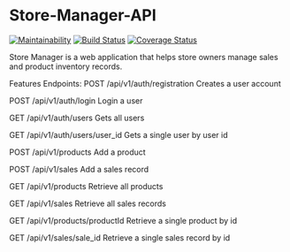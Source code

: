 # Store-Manager-API

[![Maintainability](https://api.codeclimate.com/v1/badges/348eef7a5f2e9c4300b6/maintainability)](https://codeclimate.com/github/BoltC0rt3z/Store-Manager-API/maintainability)
[![Build Status](https://travis-ci.org/BoltC0rt3z/Store-Manager-API.svg?branch=ch-integrate-travis-CI-161312234)](https://travis-ci.org/BoltC0rt3z/Store-Manager-API)
[![Coverage Status](https://coveralls.io/repos/github/BoltC0rt3z/Store-Manager-API/badge.svg?branch=ch-integrate-travis-CI-161312234)](https://coveralls.io/github/BoltC0rt3z/Store-Manager-API?branch=ch-integrate-travis-CI-161312234)


Store Manager is a web application that helps store owners manage sales and product inventory
records.

Features Endpoints:
POST /api/v1/auth/registration      Creates a user account

POST /api/v1/auth/login     Login a user

GET /api/v1/auth/users      Gets all users

GET /api/v1/auth/users/user_id      Gets a single user by user id

POST /api/v1/products       Add a product

POST /api/v1/sales      Add a sales record

GET /api/v1/products    Retrieve all products

GET /api/v1/sales       Retrieve all sales records

GET /api/v1/products/productId  Retrieve a single product by id

GET /api/v1/sales/sale_id        Retrieve a single sales record by id

